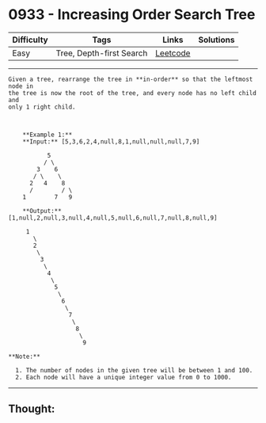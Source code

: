 # 0933 - Increasing Order Search Tree

Difficulty  | Tags | Links | Solutions
----------- | ---- | ----- | -----
Easy | Tree, Depth-first Search | [Leetcode](https://leetcode.com/problems/increasing-order-search-tree/description/) |


-----------

```
Given a tree, rearrange the tree in **in-order** so that the leftmost node in
the tree is now the root of the tree, and every node has no left child and
only 1 right child.

    
    
    **Example 1:**
    **Input:** [5,3,6,2,4,null,8,1,null,null,null,7,9]
    
           5
          / \
        3    6
       / \    \
      2   4    8
      /        / \ 
    1        7   9
    
    **Output:** [1,null,2,null,3,null,4,null,5,null,6,null,7,null,8,null,9]
    
     1
       \
       2
        \
         3
          \
           4
            \
             5
              \
               6
                \
                 7
                  \
                   8
                    \
                     9  

**Note:**

  1. The number of nodes in the given tree will be between 1 and 100.
  2. Each node will have a unique integer value from 0 to 1000.
```

-----------

## Thought:
